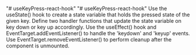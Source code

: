 "# useKeyPress-react-hook"
"# useKeyPress-react-hook"
Use the useState() hook to create a state variable that holds the pressed state of the given key.
Define two handler functions that update the state variable on key down or key up accordingly.
Use the useEffect() hook and EventTarget.addEventListener() to handle the 'keydown' and 'keyup' events.
Use EventTarget.removeEventListener() to perform cleanup after the component is unmounted.
